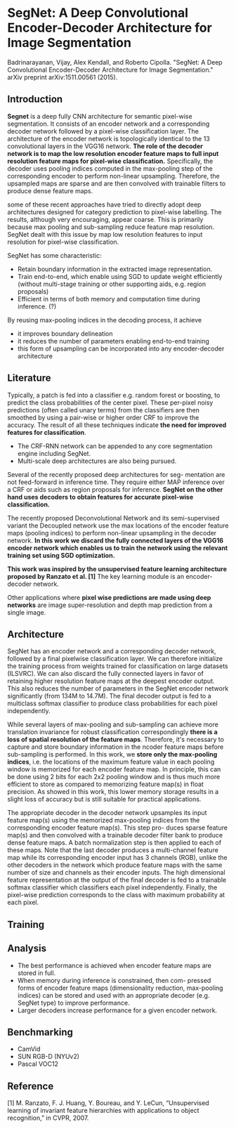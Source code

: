 # SegNet: A Deep Convolutional Encoder-Decoder Architecture for Image Segmentation
Badrinarayanan, Vijay, Alex Kendall, and Roberto Cipolla. "SegNet: A Deep Convolutional Encoder-Decoder Architecture for Image Segmentation." arXiv preprint arXiv:1511.00561 (2015). 

## Introduction
**Segnet** is a deep fully CNN architecture for semantic pixel-wise segmentation. It consists of an encoder network and a corresponding decoder network followed by a pixel-wise classification layer. The architecture of the encoder network is topologically identical to the 13 convolutional layers in the VGG16 network. **The role of the decoder network is to map the low resolution encoder feature maps to full input resolution feature maps for pixel-wise classification.** Specifically, the decoder uses pooling indices computed in the max-pooling step of the corresponding encoder to perform non-linear upsampling. Therefore, the upsampled maps are sparse and are then convolved with trainable filters to produce dense feature maps.

some of these recent approaches have tried to directly adopt deep architectures designed for category prediction to pixel-wise labelling. The results, although very encouraging, appear coarse. This is primarily because max pooling and sub-sampling reduce feature map resolution. SegNet dealt with this issue by map low resolution features to input resolution for pixel-wise classification.

SegNet has some characteristic:
- Retain boundary information in the extracted image representation.
- Train end-to-end, which enable using SGD to update weight efficiently (without multi-stage training or other supporting aids, e.g. region proposals)
- Efficient in terms of both memory and computation time during inference. (?)

By reusing max-pooling indices in the decoding process, it achieve 
- it improves boundary delineation
- it reduces the number of parameters enabling end-to-end training
- this form of upsampling can be incorporated into any encoder-decoder architecture

## Literature
Typically, a patch is fed into a classifier e.g. random forest or boosting, to predict the class probabilities of the center pixel. These per-pixel noisy predictions (often called unary terms) from the classifiers are then smoothed by using a pair-wise or higher order CRF to improve the accuracy. The result of all these techniques indicate **the need for improved features for classification**.

- The CRF-RNN network can be appended to any core segmentation engine including SegNet.
- Multi-scale deep architectures are also being pursued.

Several of the recently proposed deep architectures for seg- mentation are not feed-forward in inference time. They require either MAP inference over a CRF or aids such as region proposals for inference. **SegNet on the other hand uses decoders to obtain features for accurate pixel-wise classification.**

The recently proposed Deconvolutional Network and its semi-supervised variant the Decoupled network use the max locations of the encoder feature maps (pooling indices) to perform non-linear upsampling in the decoder network. **In this work we discard the fully connected layers of the VGG16 encoder network which enables us to train the network using the relevant training set using SGD optimization.**

**This work was inspired by the unsupervised feature learning architecture proposed by Ranzato et al. [1]** The key learning module is an encoder-decoder network. 

Other applications where **pixel wise predictions are made using deep networks** are image super-resolution and depth map prediction from a single image.

## Architecture
SegNet has an encoder network and a corresponding decoder network, followed by a final pixelwise classification layer. We can therefore initialize the training process from weights trained for classification on large datasets (ILSVRC). We can also discard the fully connected layers in favor of retaining higher resolution feature maps at the deepest encoder output. This also reduces the number of parameters in the SegNet encoder network significantly (from 134M to 14.7M). The final decoder output is fed to a multiclass softmax classifier to produce class probabilities for each pixel independently.

While several layers of max-pooling and sub-sampling can achieve more translation invariance for robust classification correspondingly **there is a loss of spatial resolution of the feature maps**. Therefore, it's necessary to capture and store boundary information in the ncoder feature maps before sub-sampling is performed. In this work, we **store only the max-pooling indices**, i.e. the locations of the maximum feature value in each pooling window is memorized for each encoder feature map. In principle, this can be done using 2 bits for each 2x2 pooling window and is thus much more efficient to store as compared to memorizing feature map(s) in float precision. As showed in this work, this lower memory storage results in a slight loss of accuracy but is still suitable for practical applications.

The appropriate decoder in the decoder network upsamples its input feature map(s) using the memorized max-pooling indices from the corresponding encoder feature map(s). This step pro- duces sparse feature map(s) and then convolved with a trainable decoder filter bank to produce dense feature maps. A batch normalization step is then applied to each of these maps. Note that the last decoder produces a multi-channel feature map while its corresponding encoder input has 3 channels (RGB), unlike the other decoders in the network which produce feature maps with the same number of size and channels as their encoder inputs. The high dimensional feature representation at the output of the final decoder is fed to a trainable softmax classifier which classifiers each pixel independently. Finally, the pixel-wise prediction corresponds to the class with maximum probability at each pixel.

## Training

## Analysis
- The best performance is achieved when encoder feature maps are stored in full.
- When memory during inference is constrained, then com- pressed forms of encoder feature maps (dimensionality reduction, max-pooling indices) can be stored and used with an appropriate decoder (e.g. SegNet type) to improve performance.
- Larger decoders increase performance for a given encoder network.

## Benchmarking
- CamVid
- SUN RGB-D (NYUv2)
- Pascal VOC12



## Reference
[1] M. Ranzato, F. J. Huang, Y. Boureau, and Y. LeCun, “Unsupervised learning of invariant feature hierarchies with applications to object recognition,” in CVPR, 2007.
